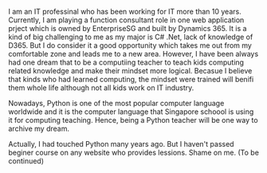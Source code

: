I am an IT professinal who has been working for IT more than 10 years. Currently, I am playing a function consultant role in one web application prject which is owned by EnterpriseSG and built by Dynamics 365. It is a kind of big challenging to me as my major is C# .Net, lack of knowledge of D365. But I do consider it a good opportunity which takes me out from my comfortable zone and leads me to a new area.
However, I have been always had one dream that to be a computiing teacher to teach kids computing related knowledge and make their mindset more logical. Becasue I believe that kinds who had learned computing, the mindset were trained will benifi them whole life although not all kids work on IT industry.

Nowadays, Python is one of the most popular computer language worldwide and it is the computer language that Singapore schoool is using it for computing teaching.
Hence, being a Python teacher will be one way to archive my dream.

Actually, I had touched Python many years ago. But I haven't passed beginer course on any website who provides lessions. Shame on me. (To be continued) 
